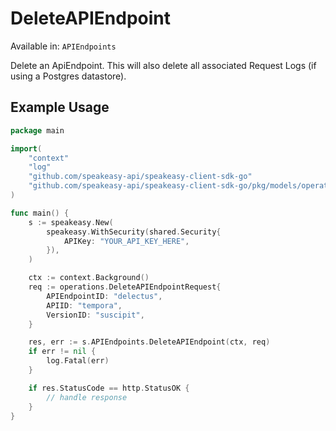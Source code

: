# DeleteAPIEndpoint
Available in: `APIEndpoints`

Delete an ApiEndpoint. This will also delete all associated Request Logs (if using a Postgres datastore).

## Example Usage
```go
package main

import(
	"context"
	"log"
	"github.com/speakeasy-api/speakeasy-client-sdk-go"
	"github.com/speakeasy-api/speakeasy-client-sdk-go/pkg/models/operations"
)

func main() {
    s := speakeasy.New(
        speakeasy.WithSecurity(shared.Security{
            APIKey: "YOUR_API_KEY_HERE",
        }),
    )

    ctx := context.Background()    
    req := operations.DeleteAPIEndpointRequest{
        APIEndpointID: "delectus",
        APIID: "tempora",
        VersionID: "suscipit",
    }

    res, err := s.APIEndpoints.DeleteAPIEndpoint(ctx, req)
    if err != nil {
        log.Fatal(err)
    }

    if res.StatusCode == http.StatusOK {
        // handle response
    }
}
```